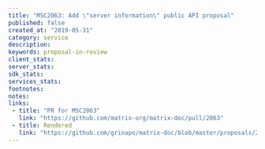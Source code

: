 ```yaml
---
title: "MSC2063: Add \"server information\" public API proposal"
published: false
created_at: "2019-05-31"
category: service
description:
keywords: proposal-in-review
client_stats:
server_stats:
sdk_stats:
services_stats:
footnotes:
notes:
links:
 - title: "PR for MSC2063"
   link: "https://github.com/matrix-org/matrix-doc/pull/2063"
 - title: Rendered
   link: "https://github.com/grinapo/matrix-doc/blob/master/proposals/2063-serverinfo.md"
---
```

